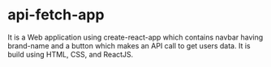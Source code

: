 # api-fetch-app
It is a Web application using create-react-app which contains navbar having brand-name and a button which makes an API call to get users data. It is build using HTML, CSS, and ReactJS.
